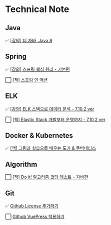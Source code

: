 # Technical Note

## Java

✅ [[강의] 더 자바, Java 8](docs/java8)

## Spring

✅ [[강의] 스프링 핵심 원리 - 기본편](docs/springBasic)

⬜️ [[책] 스프링 인 액션](docs/springInAction)

## ELK

✅ [[강의] ELK 스택으로 데이터 분석 - 7.10.2 ver](docs/analyze-data-with-elk-stack)

⬜️ [[책] Elastic Stack 개발부터 운영까지 - 7.10.2 ver](docs/elastic-stack)

## Docker & Kubernetes

✅ [[책] 그림과 실습으로 배우는 도커 & 쿠버네티스](docs/docker&k8s)

## Algorithm

⬜️ [[책] Do it! 알고리즘 코딩 테스트 - 자바편](docs/do-it-algorithm-coding-test-with-java)

## Git

✅ [Github License 추가하기](docs/git-posting/001.Github_License_추가하기.md)

⬜️ [Github VuePress 척용하기](docs/git-posting/002.Github_VuePress_적용하기.md)
